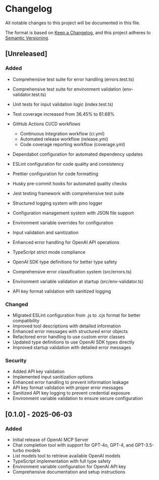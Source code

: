 # Changelog

All notable changes to this project will be documented in this file.

The format is based on [Keep a Changelog](https://keepachangelog.com/en/1.0.0/),
and this project adheres to [Semantic Versioning](https://semver.org/spec/v2.0.0.html).

## [Unreleased]

### Added

- Comprehensive test suite for error handling (errors.test.ts)
- Comprehensive test suite for environment validation (env-validator.test.ts)
- Unit tests for input validation logic (index.test.ts)
- Test coverage increased from 36.45% to 81.68%
- GitHub Actions CI/CD workflows
  - Continuous Integration workflow (ci.yml)
  - Automated release workflow (release.yml)
  - Code coverage reporting workflow (coverage.yml)
- Dependabot configuration for automated dependency updates

- ESLint configuration for code quality and consistency
- Prettier configuration for code formatting
- Husky pre-commit hooks for automated quality checks
- Jest testing framework with comprehensive test suite
- Structured logging system with pino logger
- Configuration management system with JSON file support
- Environment variable overrides for configuration
- Input validation and sanitization
- Enhanced error handling for OpenAI API operations
- TypeScript strict mode compliance
- OpenAI SDK type definitions for better type safety
- Comprehensive error classification system (src/errors.ts)
- Environment variable validation at startup (src/env-validator.ts)
- API key format validation with sanitized logging

### Changed

- Migrated ESLint configuration from .js to .cjs format for better compatibility
- Improved tool descriptions with detailed information
- Enhanced error messages with structured error objects
- Refactored error handling to use custom error classes
- Updated type definitions to use OpenAI SDK types directly
- Improved startup validation with detailed error messages

### Security

- Added API key validation
- Implemented input sanitization options
- Enhanced error handling to prevent information leakage
- API key format validation with proper error messages
- Sanitized API key logging to prevent credential exposure
- Environment variable validation to ensure secure configuration

## [0.1.0] - 2025-06-03

### Added

- Initial release of OpenAI MCP Server
- Chat completion tool with support for GPT-4o, GPT-4, and GPT-3.5-turbo models
- List models tool to retrieve available OpenAI models
- TypeScript implementation with full type safety
- Environment variable configuration for OpenAI API key
- Comprehensive documentation and setup instructions